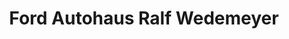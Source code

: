 ---
title: "Ford Autohaus Ralf Wedemeyer"
url: /kremmen/ford-autohaus-ralf-wedemeyer/
shop: Autowerkstatt
---